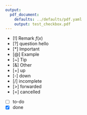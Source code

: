```yaml
---
output:
  pdf_document:
    defaults: ../defaults/pdf.yaml
    output: test_checkbox.pdf
---
```


- [!] Remark $f(x)$
- [?] question
  hello
- [*] Important
- [@] Example
- [~] Tip
- [&] Other
- [+] up
- [-] down
- [/] incomplete
- [>] forwarded
- [=] cancelled
- [ ] to-do
- [x] done

